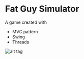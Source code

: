 Fat Guy Simulator
==================

A game created with
* MVC pattern
* Swing
* Threads

![alt tag](https://github.com/rodinwow/screenshots/blob/master/fat-guy-simulator.png)